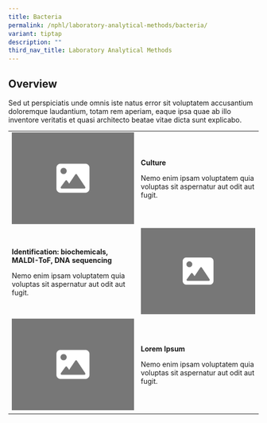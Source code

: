 ```yaml
---
title: Bacteria
permalink: /nphl/laboratory-analytical-methods/bacteria/
variant: tiptap
description: ""
third_nav_title: Laboratory Analytical Methods
---
```

<h2>Overview</h2>
<p>Sed ut perspiciatis unde omnis iste natus error sit voluptatem accusantium
doloremque laudantium, totam rem aperiam, eaque ipsa quae ab illo inventore
veritatis et quasi architecto beatae vitae dicta sunt explicabo.</p>
<table style="minWidth: 50px">
<colgroup>
<col>
<col>
</colgroup>
<tbody>
<tr>
<td rowspan="1" colspan="1">
<div class="isomer-image-wrapper">
<img style="width: 100%;" height="auto" width="100%" alt="" src="/images/4_3.png">
</div>
</td>
<td rowspan="1" colspan="1">
<p><strong>Culture</strong>
</p>
<p>Nemo enim ipsam voluptatem quia voluptas sit aspernatur aut odit aut fugit.</p>
</td>
</tr>
<tr>
<td rowspan="1" colspan="1">
<p><strong>Identification: biochemicals, MALDI-ToF, DNA sequencing</strong>
</p>
<p>Nemo enim ipsam voluptatem quia voluptas sit aspernatur aut odit aut fugit.</p>
</td>
<td rowspan="1" colspan="1">
<div class="isomer-image-wrapper">
<img style="width: 100%;" height="auto" width="100%" alt="" src="/images/4_3.png">
</div>
</td>
</tr>
<tr>
<td rowspan="1" colspan="1">
<div class="isomer-image-wrapper">
<img style="width: 100%;" height="auto" width="100%" alt="" src="/images/4_3.png">
</div>
</td>
<td rowspan="1" colspan="1">
<p><strong>Lorem Ipsum</strong>
</p>
<p>Nemo enim ipsam voluptatem quia voluptas sit aspernatur aut odit aut fugit.</p>
</td>
</tr>
</tbody>
</table>
<p></p>